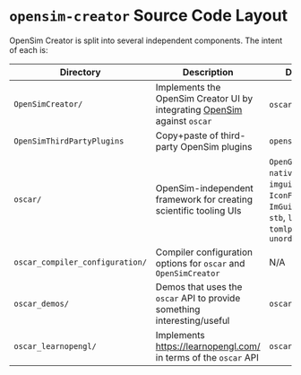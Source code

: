 # `opensim-creator` Source Code Layout

OpenSim Creator is split into several independent components. The intent of
each is:

| Directory | Description | Depends on |
| - | - | - |
| `OpenSimCreator/` | Implements the OpenSim Creator UI by integrating [OpenSim](https://github.com/opensim-org/opensim-core) against `oscar` | `oscar`, `opensim-core` |
| `OpenSimThirdPartyPlugins` | Copy+paste of third-party OpenSim plugins | `opensim-core` |
| `oscar/` | OpenSim-independent framework for creating scientific tooling UIs | `OpenGL`, `glew`, `SDL2`, `nativefiledialog`, `imgui`, `IconFontCppHeaders`, `ImGuizmo`, `implot`, `stb`, `lunasvg`, `tomlplusplus`, `unordered_dense` |
| `oscar_compiler_configuration/` | Compiler configuration options for `oscar` and `OpenSimCreator` | N/A |
| `oscar_demos/` | Demos that uses the `oscar` API to provide something interesting/useful | `oscar` |
| `oscar_learnopengl/` | Implements https://learnopengl.com/ in terms of the `oscar` API | `oscar` |

